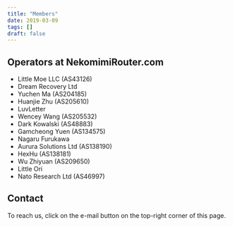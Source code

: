 ```yaml
---
title: "Members"
date: 2019-03-09
tags: []
draft: false
---
```


## Operators at NekomimiRouter.com

- Little Moe LLC (AS43126)
- Dream Recovery Ltd
- Yuchen Ma (AS204185)
- Huanjie Zhu (AS205610)
- LuvLetter
- Wencey Wang (AS205532)
- Dark Kowalski (AS48883)
- Gamcheong Yuen (AS134575)
- Nagaru Furukawa
- Aurura Solutions Ltd (AS138190)
- HexHu (AS138181)
- Wu Zhiyuan (AS209650)
- Little Ori
- Nato Research Ltd (AS46997)

## Contact

To reach us, click on the e-mail button on the top-right corner of this page.
